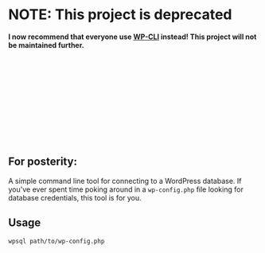 # NOTE: This project is deprecated

**I now recommend that everyone use [WP-CLI][cli] instead! This project will not be maintained further.**

[cli]: http://wp-cli.org/

  &nbsp;  
  &nbsp;  
  &nbsp;  
  &nbsp;  
  &nbsp;  
  &nbsp;  
  &nbsp;  
  &nbsp;  
  &nbsp;  
  &nbsp;  

## For posterity:

A simple command line tool for connecting to a WordPress database. If you've ever spent time poking around in a `wp-config.php` file looking for database credentials, this tool is for you.

## Usage

`wpsql path/to/wp-config.php`